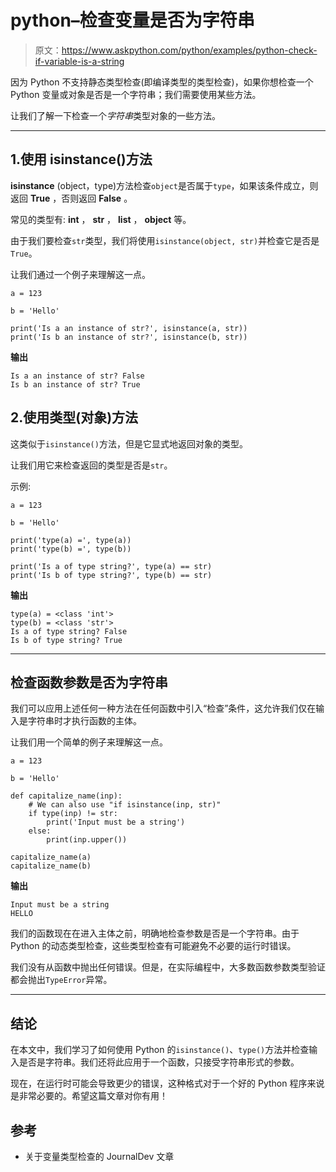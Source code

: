 # python–检查变量是否为字符串

> 原文：<https://www.askpython.com/python/examples/python-check-if-variable-is-a-string>

因为 Python 不支持静态类型检查(即编译类型的类型检查)，如果你想检查一个 Python 变量或对象是否是一个字符串；我们需要使用某些方法。

让我们了解一下检查一个*字符串*类型对象的一些方法。

* * *

## 1.使用 isinstance()方法

**isinstance** (object，type)方法检查`object`是否属于`type`，如果该条件成立，则返回 **True** ，否则返回 **False** 。

常见的类型有: **int** ， **str** ， **list** ， **object** 等。

由于我们要检查`str`类型，我们将使用`isinstance(object, str)`并检查它是否是`True`。

让我们通过一个例子来理解这一点。

```
a = 123

b = 'Hello'

print('Is a an instance of str?', isinstance(a, str))
print('Is b an instance of str?', isinstance(b, str))

```

**输出**

```
Is a an instance of str? False
Is b an instance of str? True

```

## 2.使用类型(对象)方法

这类似于`isinstance()`方法，但是它显式地返回对象的类型。

让我们用它来检查返回的类型是否是`str`。

示例:

```
a = 123

b = 'Hello'

print('type(a) =', type(a))
print('type(b) =', type(b))

print('Is a of type string?', type(a) == str)
print('Is b of type string?', type(b) == str)

```

**输出**

```
type(a) = <class 'int'>
type(b) = <class 'str'>
Is a of type string? False
Is b of type string? True

```

* * *

## 检查函数参数是否为字符串

我们可以应用上述任何一种方法在任何函数中引入“检查”条件，这允许我们仅在输入是字符串时才执行函数的主体。

让我们用一个简单的例子来理解这一点。

```
a = 123

b = 'Hello'

def capitalize_name(inp):
    # We can also use "if isinstance(inp, str)"
    if type(inp) != str:
        print('Input must be a string')
    else:
        print(inp.upper())

capitalize_name(a)
capitalize_name(b)

```

**输出**

```
Input must be a string
HELLO

```

我们的函数现在在进入主体之前，明确地检查参数是否是一个字符串。由于 Python 的动态类型检查，这些类型检查有可能避免不必要的运行时错误。

我们没有从函数中抛出任何错误。但是，在实际编程中，大多数函数参数类型验证都会抛出`TypeError`异常。

* * *

## 结论

在本文中，我们学习了如何使用 Python 的`isinstance()`、`type()`方法并检查输入是否是字符串。我们还将此应用于一个函数，只接受字符串形式的参数。

现在，在运行时可能会导致更少的错误，这种格式对于一个好的 Python 程序来说是非常必要的。希望这篇文章对你有用！

## 参考

*   关于变量类型检查的 JournalDev 文章